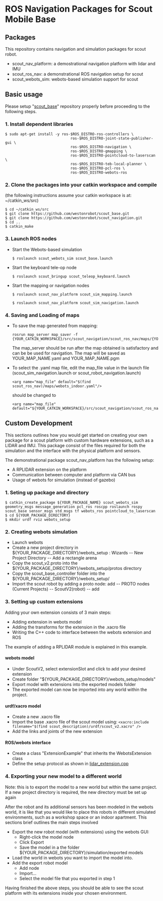 # ROS Navigation Packages for Scout Mobile Base

## Packages

This repository contains navigation and simulation packages for scout robot. 

* scout_nav_platform: a demostrational navigation platform with lidar and IMU
* scout_ros_nav: a demonstrational ROS navigation setup for scout
* scout_webots_sim: webots-based simulation support for scout

## Basic usage

Please setup "[scout_base](https://github.com/westonrobot/scout_base.git)" repository properly before proceeding to the following steps.

### 1. Install dependent libraries

```
$ sudo apt-get install -y ros-$ROS_DISTRO-ros-controllers \
                              ros-$ROS_DISTRO-joint-state-publisher-gui \
                              ros-$ROS_DISTRO-navigation \
                              ros-$ROS_DISTRO-gmapping \
                              ros-$ROS_DISTRO-pointcloud-to-laserscan \
                              ros-$ROS_DISTRO-teb-local-planner \
                              ros-$ROS_DISTRO-pcl-ros \
                              ros-$ROS_DISTRO-webots-ros
```

### 2. Clone the packages into your catkin workspace and compile

(the following instructions assume your catkin workspace is at: ~/catkin_ws/src)

```
$ cd ~/catkin_ws/src
$ git clone https://github.com/westonrobot/scout_base.git
$ git clone https://github.com/westonrobot/scout_navigation.git
$ cd ..
$ catkin_make
```

### 3. Launch ROS nodes
 
* Start the Webots-based simulation

    ```
    $ roslaunch scout_webots_sim scout_base.launch
    ```

* Start the keyboard tele-op node

    ```
    $ roslaunch scout_bringup scout_teleop_keyboard.launch
    ```

* Start the mapping or navigation nodes

    ```
    $ roslaunch scout_nav_platform scout_sim_mapping.launch
    ```
    ```
    $ roslaunch scout_nav_platform scout_sim_navigation.launch
    ```
### 4. Saving and Loading of maps

* To save the map generated from mapping:
    ```
    rosrun map_server map_saver -f {YOUR_CATKIN_WORKSPACE}/src/scout_navigation/scout_ros_nav/maps/{YOUR_MAP_NAME}
    ```
    The map_server should be run after the map obtained is satisfactory and can be be used for navigation. The map will be saved as YOUR_MAP_NAME.yaml and YOUR_MAP_NAME.pgm


* To select the .yaml map file, edit the map_file value in the launch file (scout_sim_navigation.launch or scout_robot_navigation.launch)

    ```
    <arg name="map_file" default="$(find scout_ros_nav)/maps/webots_indoor.yaml"/>  
    ```

    should be changed to

    ```
    <arg name="map_file" default="${YOUR_CATKIN_WORKSPACE}/src/scout_navigation/scout_ros_nav/maps/{YOUR_MAP_NAME}.yaml"/>
    ```
    

## Custom Development

This sections outlines how you would get started on creating your own package for a scout platform with custom hardware extensions, such as a LIDAR and IMU. This package consist of the files required for both the simulation and the interface with the physical platform and sensors.

The demonstrational package scout_nav_platform has the following setup:

* A RPLIDAR extension on the platform
* Communication between computer and platform via CAN bus
* Usage of webots for simulation (instead of gazebo)

### 1. Seting up package and directory

```
$ catkin_create_package ${YOUR_PACKAGE_NAME} scout_webots_sim geometry_msgs message_generation pcl_ros roscpp roslaunch rospy scout_base sensor_msgs std_msgs tf webots_ros pointcloud_to_laserscan
$ cd ${YOUR_PACKAGE_DIRECTORY}
$ mkdir urdf rviz webots_setup
```

### 2. Creating webots simulation

* Launch webots
* Create a new project directory in ${YOUR_PACKAGE_DIRECTORY}/webots_setup : Wizards -- New Project Directory -- Add a rectangle arena
* Copy the scout_v2.proto into the ${YOUR_PACKAGE_DIRECTORY}/webots_setup/protos directory
* Copy the scout_base_controller folder into the ${YOUR_PACKAGE_DIRECTORY}/webots_setup/
* Import the scout robot by adding a proto node: add -- PROTO nodes (Current Projects) -- ScoutV2(robot) -- add

### 3. Setting up custom extensions

Adding your own extension consists of 3 main steps:

* Adding extension in webots model
* Adding the transforms for the extension in the .xacro file
* Writing the C++ code to interface between the webots extension and ROS

The example of adding a RPLIDAR module is explained in this example.
 
#### webots model

* Under ScoutV2, select extensionSlot and click <add> to add your desired extension
* Create folder "${YOUR_PACKAGE_DIRECTORY}/webots_setup/models"
* Export model with extensions into the exported models folder
* The exported model can now be imported into any world within the project.

#### urdf/xacro model

* Create a new .xacro file
* Import the base .xacro file of the scout model using: ```<xacro:include filename="$(find scout_description)/urdf/scout_v2.xacro" />```
* Add the links and joints of the new extension

#### ROS/webots interface

* Create a class "ExtensionExample" that inherits the WebotsExtension class
* Define the setup protocol as shown in [lidar_extension.cpp](scout_ros_nav/src/lidar_extension.cpp)

### 4. Exporting your new model to a different world

Note: this is to export the model to a new world but within the same project. If a new project directory is required, the new directory must be set up again

After the robot and its additional sensors has been modeled in the webots world, it is like that you would like to place this robots in different simulated environments, such as a workshop space or an indoor apartment. This sections brief outlines the main steps involved

* Export the new robot model (with extensions) using the webots GUI:
   * Right-click the model node
   * Click Export
   * Save the model in a the folder ${YOUR_PACKAGE_DIRECTORY}/simulation/exported models
* Load the world in webots you want to import the model into.
* Add the export robot model
   * Add node
   * Import...
   * Select the model file that you exported in step 1

Having finished the above steps, you should be able to see the scout platform with its extensions inside your chosen environment. 
